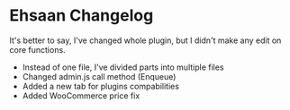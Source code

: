 # Ehsaan Changelog
It's better to say, I've changed whole plugin, but I didn't make any edit on core functions.

* Instead of one file, I've divided parts into multiple files
* Changed admin.js call method (Enqueue)
* Added a new tab for plugins compabilities
* Added WooCommerce price fix